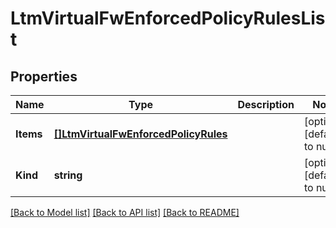# LtmVirtualFwEnforcedPolicyRulesList

## Properties
Name | Type | Description | Notes
------------ | ------------- | ------------- | -------------
**Items** | [**[]LtmVirtualFwEnforcedPolicyRules**](ltm_virtual_fwEnforcedPolicyRules.md) |  | [optional] [default to null]
**Kind** | **string** |  | [optional] [default to null]

[[Back to Model list]](../README.md#documentation-for-models) [[Back to API list]](../README.md#documentation-for-api-endpoints) [[Back to README]](../README.md)


